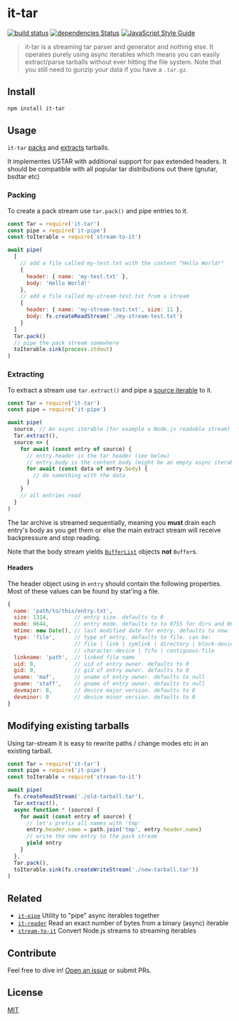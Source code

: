 # it-tar

[![build status](https://travis-ci.org/alanshaw/it-tar.svg?branch=master)](http://travis-ci.org/alanshaw/it-tar)
[![dependencies Status](https://david-dm.org/alanshaw/it-tar/status.svg)](https://david-dm.org/alanshaw/it-tar)
[![JavaScript Style Guide](https://img.shields.io/badge/code_style-standard-brightgreen.svg)](https://standardjs.com)

> it-tar is a streaming tar parser and generator and nothing else. It operates purely using async iterables which means you can easily extract/parse tarballs without ever hitting the file system.
> Note that you still need to gunzip your data if you have a `.tar.gz`.

## Install

```sh
npm install it-tar
```

## Usage

`it-tar` [packs](#packing) and [extracts](#extracts) tarballs.

It implementes USTAR with additional support for pax extended headers. It should be compatible with all popular tar distributions out there (gnutar, bsdtar etc)

### Packing

To create a pack stream use `tar.pack()` and pipe entries to it.

``` js
const Tar = require('it-tar')
const pipe = require('it-pipe')
const toIterable = require('stream-to-it')

await pipe(
  [
    // add a file called my-test.txt with the content "Hello World!"
    {
      header: { name: 'my-test.txt' },
      body: 'Hello World!'
    },
    // add a file called my-stream-test.txt from a stream
    {
      header: { name: 'my-stream-test.txt', size: 11 },
      body: fs.createReadStream('./my-stream-test.txt')
    }
  ]
  Tar.pack()
  // pipe the pack stream somewhere
  toIterable.sink(process.stdout)
)
```

### Extracting

To extract a stream use `tar.extract()` and pipe a [source iterable](https://gist.github.com/alanshaw/591dc7dd54e4f99338a347ef568d6ee9#source-it) to it.

``` js
const Tar = require('it-tar')
const pipe = require('it-pipe')

await pipe(
  source, // An async iterable (for example a Node.js readable stream)
  Tar.extract(),
  source => {
    for await (const entry of source) {
      // entry.header is the tar header (see below)
      // entry.body is the content body (might be an empty async iterable)
      for await (const data of entry.body) {
        // do something with the data
      }
    }
    // all entries read
  }
)
```

The tar archive is streamed sequentially, meaning you **must** drain each entry's body as you get them or else the main extract stream will receive backpressure and stop reading.

Note that the body stream yields [`BufferList`](https://npm.im/bl) objects **not** `Buffer`s.

#### Headers

The header object using in `entry` should contain the following properties.
Most of these values can be found by stat'ing a file.

```js
{
  name: 'path/to/this/entry.txt',
  size: 1314,        // entry size. defaults to 0
  mode: 0644,        // entry mode. defaults to to 0755 for dirs and 0644 otherwise
  mtime: new Date(), // last modified date for entry. defaults to now.
  type: 'file',      // type of entry. defaults to file. can be:
                     // file | link | symlink | directory | block-device
                     // character-device | fifo | contiguous-file
  linkname: 'path',  // linked file name
  uid: 0,            // uid of entry owner. defaults to 0
  gid: 0,            // gid of entry owner. defaults to 0
  uname: 'maf',      // uname of entry owner. defaults to null
  gname: 'staff',    // gname of entry owner. defaults to null
  devmajor: 0,       // device major version. defaults to 0
  devminor: 0        // device minor version. defaults to 0
}
```

## Modifying existing tarballs

Using tar-stream it is easy to rewrite paths / change modes etc in an existing tarball.

``` js
const Tar = require('it-tar')
const pipe = require('it-pipe')
const toIterable = require('stream-to-it')

await pipe(
  fs.createReadStream('./old-tarball.tar'),
  Tar.extract(),
  async function * (source) {
    for await (const entry of source) {
      // let's prefix all names with 'tmp'
      entry.header.name = path.join('tmp', entry.header.name)
      // write the new entry to the pack stream
      yield entry
    }
  },
  Tar.pack(),
  toIterable.sink(fs.createWriteStream('./new-tarball.tar'))
)
```

## Related

* [`it-pipe`](https://www.npmjs.com/package/it-pipe) Utility to "pipe" async iterables together
* [`it-reader`](https://www.npmjs.com/package/it-reader) Read an exact number of bytes from a binary (async) iterable
* [`stream-to-it`](https://www.npmjs.com/package/stream-to-it) Convert Node.js streams to streaming iterables

## Contribute

Feel free to dive in! [Open an issue](https://github.com/alanshaw/it-tar/issues/new) or submit PRs.

## License

[MIT](LICENSE)
